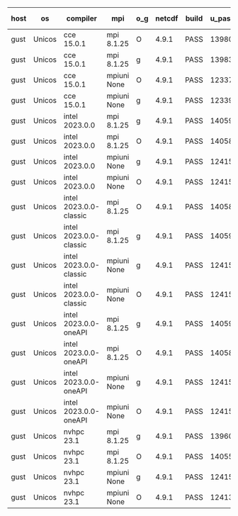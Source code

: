 

| host     | os       | compiler                              | mpi                      | o_g        | netcdf        | build       | u_pass          | u_fail          | s_pass            | s_fail            | e_pass             | e_fail             | nuopc_pass       | nuopc_fail       | artifacts link          |
|----------|----------|---------------------------------------|--------------------------|------------|---------------|-------------|-----------------|-----------------|-------------------|-------------------|--------------------|--------------------|------------------|------------------|-------------------------|
| gust | Unicos | cce 15.0.1 | mpi 8.1.25  | O | 4.9.1  | PASS | 13980 | 79 | 49 | 0 | 81 | 0 | 52 | 1 | <a href="https://github.com/esmf-org/esmf-test-artifacts/tree/f55973ac2cee58cd1fdb5e154b2c5c2c962d7bf9/feature_array_slicing_shared/cce/15.0.1/O/mpi/8.1.25" target="_blank">f55973a</a> | 
| gust | Unicos | cce 15.0.1 | mpi 8.1.25  | g | 4.9.1  | PASS | 13983 | 76 | 49 | 0 | 81 | 0 | 52 | 1 | <a href="https://github.com/esmf-org/esmf-test-artifacts/tree/e699fc7e3c633379b798edb87fffc8a96fe3a099/feature_array_slicing_shared/cce/15.0.1/g/mpi/8.1.25" target="_blank">e699fc7</a> | 
| gust | Unicos | cce 15.0.1 | mpiuni None  | O | 4.9.1  | PASS | 12337 | 78 | 8 | 0 | 44 | 0 | None | None | <a href="https://github.com/esmf-org/esmf-test-artifacts/tree/87c620579f5f198f41821dfb71138aa2d803c379/feature_array_slicing_shared/cce/15.0.1/O/mpiuni/None" target="_blank">87c6205</a> | 
| gust | Unicos | cce 15.0.1 | mpiuni None  | g | 4.9.1  | PASS | 12339 | 76 | 8 | 0 | 44 | 0 | None | None | <a href="https://github.com/esmf-org/esmf-test-artifacts/tree/4e6fbf941d0dd3366f27a44f87b12503c3fb64d9/feature_array_slicing_shared/cce/15.0.1/g/mpiuni/None" target="_blank">4e6fbf9</a> | 
| gust | Unicos | intel 2023.0.0 | mpi 8.1.25  | g | 4.9.1  | PASS | 14059 | 0 | 49 | 0 | 81 | 0 | 53 | 0 | <a href="https://github.com/esmf-org/esmf-test-artifacts/tree/4a98c05c039c203fbb950cb93b2ff5cf2c13745e/feature_array_slicing_shared/intel/2023.0.0/g/mpi/8.1.25" target="_blank">4a98c05</a> | 
| gust | Unicos | intel 2023.0.0 | mpi 8.1.25  | O | 4.9.1  | PASS | 14058 | 1 | 49 | 0 | 81 | 0 | 53 | 0 | <a href="https://github.com/esmf-org/esmf-test-artifacts/tree/43cdbaff5a6a70794da1eb7c234292aa2fd43740/feature_array_slicing_shared/intel/2023.0.0/O/mpi/8.1.25" target="_blank">43cdbaf</a> | 
| gust | Unicos | intel 2023.0.0 | mpiuni None  | g | 4.9.1  | PASS | 12415 | 0 | 8 | 0 | 44 | 0 | None | None | <a href="https://github.com/esmf-org/esmf-test-artifacts/tree/6fdd1f72f38e82136f97995357f3d7ca78ff37b9/feature_array_slicing_shared/intel/2023.0.0/g/mpiuni/None" target="_blank">6fdd1f7</a> | 
| gust | Unicos | intel 2023.0.0 | mpiuni None  | O | 4.9.1  | PASS | 12415 | 0 | 8 | 0 | 44 | 0 | None | None | <a href="https://github.com/esmf-org/esmf-test-artifacts/tree/4271fcbcee96e43f17b62acf8a410e77530f6f80/feature_array_slicing_shared/intel/2023.0.0/O/mpiuni/None" target="_blank">4271fcb</a> | 
| gust | Unicos | intel 2023.0.0-classic | mpi 8.1.25  | O | 4.9.1  | PASS | 14058 | 1 | 49 | 0 | 81 | 0 | 53 | 0 | <a href="https://github.com/esmf-org/esmf-test-artifacts/tree/2d8be2b380528758e614c521da7326c61e055ec0/feature_array_slicing_shared/intel/2023.0.0-classic/O/mpi/8.1.25" target="_blank">2d8be2b</a> | 
| gust | Unicos | intel 2023.0.0-classic | mpi 8.1.25  | g | 4.9.1  | PASS | 14059 | 0 | 49 | 0 | 81 | 0 | 53 | 0 | <a href="https://github.com/esmf-org/esmf-test-artifacts/tree/0ffe857f4aef90e8d8e0592c55cfe1cce9151bdd/feature_array_slicing_shared/intel/2023.0.0-classic/g/mpi/8.1.25" target="_blank">0ffe857</a> | 
| gust | Unicos | intel 2023.0.0-classic | mpiuni None  | g | 4.9.1  | PASS | 12415 | 0 | 8 | 0 | 44 | 0 | None | None | <a href="https://github.com/esmf-org/esmf-test-artifacts/tree/31176464014f562c877501f804f101f8843a6dfb/feature_array_slicing_shared/intel/2023.0.0-classic/g/mpiuni/None" target="_blank">3117646</a> | 
| gust | Unicos | intel 2023.0.0-classic | mpiuni None  | O | 4.9.1  | PASS | 12415 | 0 | 8 | 0 | 44 | 0 | None | None | <a href="https://github.com/esmf-org/esmf-test-artifacts/tree/9e58df99f14463cdacb91f0fe4a6e80277d93be2/feature_array_slicing_shared/intel/2023.0.0-classic/O/mpiuni/None" target="_blank">9e58df9</a> | 
| gust | Unicos | intel 2023.0.0-oneAPI | mpi 8.1.25  | g | 4.9.1  | PASS | 14059 | 0 | 49 | 0 | 81 | 0 | 53 | 0 | <a href="https://github.com/esmf-org/esmf-test-artifacts/tree/4dfb7b063f24a5107c495e86086f783591177acb/feature_array_slicing_shared/intel/2023.0.0-oneAPI/g/mpi/8.1.25" target="_blank">4dfb7b0</a> | 
| gust | Unicos | intel 2023.0.0-oneAPI | mpi 8.1.25  | O | 4.9.1  | PASS | 14058 | 1 | 48 | 1 | 81 | 0 | 43 | 10 | <a href="https://github.com/esmf-org/esmf-test-artifacts/tree/5999ad78863bda0ff43966125bf75efd2283d753/feature_array_slicing_shared/intel/2023.0.0-oneAPI/O/mpi/8.1.25" target="_blank">5999ad7</a> | 
| gust | Unicos | intel 2023.0.0-oneAPI | mpiuni None  | g | 4.9.1  | PASS | 12415 | 0 | 8 | 0 | 44 | 0 | None | None | <a href="https://github.com/esmf-org/esmf-test-artifacts/tree/6facd9a751ebeb2647b38197d0c4785e177d1b06/feature_array_slicing_shared/intel/2023.0.0-oneAPI/g/mpiuni/None" target="_blank">6facd9a</a> | 
| gust | Unicos | intel 2023.0.0-oneAPI | mpiuni None  | O | 4.9.1  | PASS | 12415 | 0 | 8 | 0 | 44 | 0 | None | None | <a href="https://github.com/esmf-org/esmf-test-artifacts/tree/82b6a6e18b54edbc23a113dfe6920be432f68eca/feature_array_slicing_shared/intel/2023.0.0-oneAPI/O/mpiuni/None" target="_blank">82b6a6e</a> | 
| gust | Unicos | nvhpc 23.1 | mpi 8.1.25  | g | 4.9.1  | PASS | 13960 | 99 | 47 | 2 | 79 | 2 | 45 | 8 | <a href="https://github.com/esmf-org/esmf-test-artifacts/tree/ae20aa22042f2065f25943311b844aa0b558918f/feature_array_slicing_shared/nvhpc/23.1/g/mpi/8.1.25" target="_blank">ae20aa2</a> | 
| gust | Unicos | nvhpc 23.1 | mpi 8.1.25  | O | 4.9.1  | PASS | 14055 | 4 | 49 | 0 | 81 | 0 | 45 | 8 | <a href="https://github.com/esmf-org/esmf-test-artifacts/tree/4a00ea36468b3007ef34caea8a71c82f505110cb/feature_array_slicing_shared/nvhpc/23.1/O/mpi/8.1.25" target="_blank">4a00ea3</a> | 
| gust | Unicos | nvhpc 23.1 | mpiuni None  | g | 4.9.1  | PASS | 12415 | 0 | 6 | 2 | 44 | 0 | None | None | <a href="https://github.com/esmf-org/esmf-test-artifacts/tree/71cd1b647e8fed047208a549b5f82bc13415f689/feature_array_slicing_shared/nvhpc/23.1/g/mpiuni/None" target="_blank">71cd1b6</a> | 
| gust | Unicos | nvhpc 23.1 | mpiuni None  | O | 4.9.1  | PASS | 12413 | 2 | 8 | 0 | 44 | 0 | None | None | <a href="https://github.com/esmf-org/esmf-test-artifacts/tree/f106f99ea9a682d93f373bd76e99956c9b8112b7/feature_array_slicing_shared/nvhpc/23.1/O/mpiuni/None" target="_blank">f106f99</a> | 

